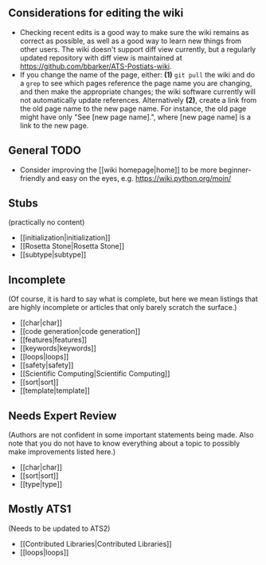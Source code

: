 ## Considerations for editing the wiki
* Checking recent edits is a good way to make sure the wiki remains as correct as possible, as well as a good way to learn new things from other users. The wiki doesn't support diff view currently, but a regularly updated repository with diff view is maintained at https://github.com/bbarker/ATS-Postiats-wiki.
* If you change the name of the page, either: **(1)** `git pull` the wiki and do a `grep` to see which pages reference the page name you are changing, and then make the appropriate changes; the wiki software currently will not automatically update references. Alternatively **(2)**, create a link from the old page name to the new page name. For instance, the old page might have only "See [new page name].", where [new page name] is a link to the new page.

## General TODO
* Consider improving the [[wiki homepage|home]] to be more beginner-friendly and easy on the eyes, e.g. https://wiki.python.org/moin/

## Stubs
(practically no content)
* [[initialization|initialization]]
* [[Rosetta Stone|Rosetta Stone]]
* [[subtype|subtype]]


## Incomplete 
(Of course, it is hard to say what is complete, but here we mean listings that are highly incomplete or articles that only barely scratch the surface.)
* [[char|char]]
* [[code generation|code generation]]
* [[features|features]]
* [[keywords|keywords]]
* [[loops|loops]]
* [[safety|safety]]
* [[Scientific Computing|Scientific Computing]]
* [[sort|sort]]
* [[template|template]]


## Needs Expert Review
(Authors are not confident in some important statements being made.
Also note that you do not have to know everything about a topic to possibly
make improvements listed here.)
* [[char|char]]
* [[sort|sort]]
* [[type|type]]

## Mostly ATS1
(Needs to be updated to ATS2)
* [[Contributed Libraries|Contributed Libraries]]
* [[loops|loops]]



